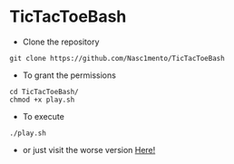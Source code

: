 # TicTacToeBash


- Clone the repository
```
git clone https://github.com/Nasc1mento/TicTacToeBash
```
- To grant the permissions
```
cd TicTacToeBash/
chmod +x play.sh
```
- To execute
```
./play.sh
```
- or just visit the worse version <a href="https://replit.com/@AdryanReis/TicTacToeBash?v=1" target="_blank">Here!<a/>

